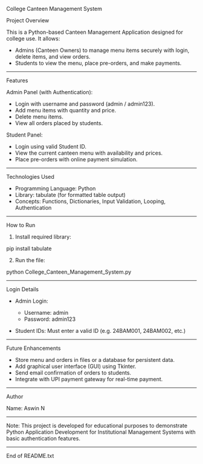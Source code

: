 
College Canteen Management System

Project Overview

This is a Python-based Canteen Management Application designed for college use. It allows:

- Admins (Canteen Owners) to manage menu items securely with login, delete items, and view orders.
- Students to view the menu, place pre-orders, and make payments.

---

Features

Admin Panel (with Authentication):
- Login with username and password (admin / admin123).
- Add menu items with quantity and price.
- Delete menu items.
- View all orders placed by students.

Student Panel:
- Login using valid Student ID.
- View the current canteen menu with availability and prices.
- Place pre-orders with online payment simulation.

---

Technologies Used

- Programming Language: Python
- Library: tabulate (for formatted table output)
- Concepts: Functions, Dictionaries, Input Validation, Looping, Authentication

---

How to Run

1. Install required library:

pip install tabulate

2. Run the file:

python College_Canteen_Management_System.py

---

Login Details

- Admin Login:
  - Username: admin
  - Password: admin123

- Student IDs: Must enter a valid ID (e.g. 24BAM001, 24BAM002, etc.)

---

Future Enhancements

- Store menu and orders in files or a database for persistent data.
- Add graphical user interface (GUI) using Tkinter.
- Send email confirmation of orders to students.
- Integrate with UPI payment gateway for real-time payment.

---

Author

Name: Aswin N

---

Note: This project is developed for educational purposes to demonstrate Python Application Development for Institutional Management Systems with basic authentication features.

---

End of README.txt
